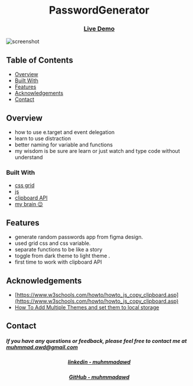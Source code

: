 <h1 align="center">PasswordGenerator</h1>

<div align="center">
  <h3>
    <a href="https://muhmmadawd.github.io/generatePassword/">
      Live Demo
    </a>
  </h3>
</div>

![screenshot](https://ncf-ec2-east-34-hv.xconvert.com/file/converter/download/csNph3l4wfF-z-0-y-64096bd2b2caae1aad3e56a1.gif)

<!-- TABLE OF CONTENTS -->

## Table of Contents

- [Overview](#overview)
- [Built With](#built-with)
- [Features](#features)
- [Acknowledgements](#acknowledgements)
- [Contact](#contact)

<!-- OVERVIEW -->

## Overview

<!-- Introduce your projects by taking a screenshot or a gif. Try to tell visitors a
story about your project by answering: -->

<!-- - Where can I see your demo?
- What was your experience?
- What have you learned/improved?
- Your wisdom? :) -->
- how to use e.target and event delegation
- learn to use distraction 
- better naming for variable and functions
- my wisdom is be sure are learn or just watch and type code without understand
### Built With

<!-- This section should list any major frameworks that you built your project using. Here are a few examples.-->

- [css grid]()
- [js]()
- [clipboard API]()
- [my brain 😉]()

## Features

<!-- List the features of your application or follow the template. Don't share the figma file here :) -->

- generate random passwords app from figma design.
- used grid css and css variable.
- separate functions to be like a story
- toggle from dark theme to light theme .
- first time to work with clipboard API

## Acknowledgements

<!-- This section should list any articles or add-ons/plugins that helps you to complete the project. This is optional but it will help you in the future. For exmpale -->

- [https://www.w3schools.com/howto/howto_js_copy_clipboard.asp](https://www.w3schools.com/howto/howto_js_copy_clipboard.asp)
- [How To Add Multiple Themes and set them to local storage](https://medium.com/the-techlife/how-to-add-multiple-themes-and-set-them-to-local-storage-d111f883b55)

## Contact

<h5> If you have any questions or feedback, please feel free to contact me at
<a href="mailto:muhmmad.awd@gmail.com">muhmmad.awd@gmail.com</a>
</h5>
<div align="center">
  <h5>
    <a href="https://www.linkedin.com/in/muhmmadawd/">
      linkedin - muhmmadawd
    </a>
  </h5>
</div>
<div align="center">
  <h5>
    <a href="https://github.com/MuhmmadAwd/">
      GitHub - muhmmadawd
    </a>
  </h5>
</div>
